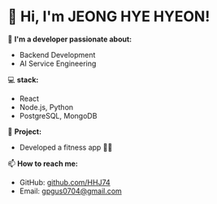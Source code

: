 # 👋 Hi, I'm JEONG HYE HYEON!

🌱 **I'm a developer passionate about:**  
- Backend Development  
- AI Service Engineering 

💻 **stack:**  
- React
- Node.js, Python
- PostgreSQL, MongoDB

🚀 **Project:**  
- Developed a fitness app 🏋️‍♂️  

📫 **How to reach me:**  
- GitHub: [github.com/HHJ74](https://github.com/HHJ74)  
- Email: gpgus0704@gmail.com  

